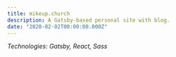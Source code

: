 ```yaml
---
title: mikeup.church
description: A Gatsby-based personal site with blog.
date: "2020-02-02T00:00:00.000Z"
---
```


_Technologies: Gatsby, React, Sass_
